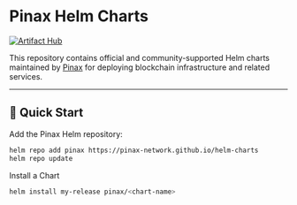 # Pinax Helm Charts
[![Artifact Hub](https://img.shields.io/endpoint?url=https://artifacthub.io/badge/repository/pinax)](https://artifacthub.io/packages/search?repo=pinax)

This repository contains official and community-supported Helm charts maintained by [Pinax](https://pinax.network) for deploying blockchain infrastructure and related services.

---

## 🚀 Quick Start

Add the Pinax Helm repository:

```bash
helm repo add pinax https://pinax-network.github.io/helm-charts
helm repo update
```

Install a Chart
```bash
helm install my-release pinax/<chart-name>
```
